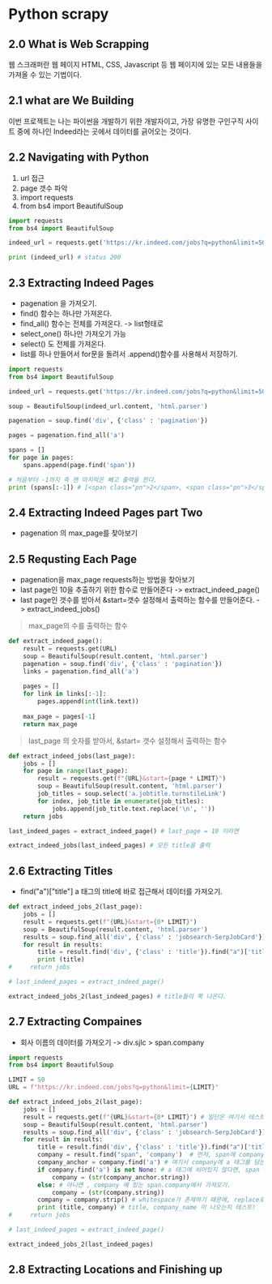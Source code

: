 # Python scrapy 

## 2.0 What is Web Scrapping
웹 스크래퍼란 웹 페이지 HTML, CSS, Javascript 등 웹 페이지에 있는 모든 내용들을 가져올 수 있는 기법이다.

## 2.1 what are We Building
이번 프로젝트는 나는 파이썬을 개발하기 위한 개발자이고, 가장 유명한 구인구직 사이트 중에 하나인 Indeed라는 곳에서 데이터를 긁어오는 것이다.

## 2.2 Navigating with Python
1. url 접근
2. page 갯수 파악
3. import requests
4. from bs4 import BeautifulSoup
```python
import requests
from bs4 import BeautifulSoup

indeed_url = requests.get('https://kr.indeed.com/jobs?q=python&limit=50')

print (indeed_url) # status 200
```

## 2.3 Extracting Indeed Pages
* pagenation 을 가져오기. 
* find() 함수는 하나만 가져온다.
* find_all() 함수는 전체를 가져온다. -> list형태로
* select_one() 하나만 가져오기 가능
* select() 도 전체를 가져온다.
* list를 하나 만들어서 for문을 돌려서 .append()함수를 사용해서 저장하기.
```python
import requests
from bs4 import BeautifulSoup

indeed_url = requests.get('https://kr.indeed.com/jobs?q=python&limit=50')

soup = BeautifulSoup(indeed_url.content, 'html.parser')

pagenation = soup.find('div', {'class' : 'pagination'})

pages = pagenation.find_all('a')

spans = []
for page in pages:
    spans.append(page.find('span'))

# 처음부터 -1까지 즉 맨 마지막은 빼고 출력을 한다.
print (spans[:-1]) # [<span class="pn">2</span>, <span class="pn">3</span>, <span class="pn">4</span>, <span class="pn">5</span>,<span class="pn">6</span>, <span class="pn">7</span>, <span class="pn">8</span>, <span class="pn">9</span>, <span class="pn">10</span>ㅁㄴㅇ
```

## 2.4 Extracting Indeed Pages part Two
* pagenation 의 max_page를 찾아보기

## 2.5 Requsting Each Page
* pagenation을 max_page requests하는 방법을 찾아보기
* last page인 10을 추출하기 위한 함수로 만들어준다 -> extract_indeed_page()
* last page인 갯수를 받아서 &start=갯수 설정해서 출력하는 함수를 만들어준다. -> extract_indeed_jobs()

> max_page의 수를 출력하는 함수
```python
def extract_indeed_page():
    result = requests.get(URL)
    soup = BeautifulSoup(result.content, 'html.parser')
    pagenation = soup.find('div', {'class' : 'pagination'})
    links = pagenation.find_all('a')
    
    pages = []
    for link in links[:-1]:
        pages.append(int(link.text))
        
    max_page = pages[-1]
    return max_page
```

> last_page 의 숫자를 받아서, &start= 갯수 설정해서 출력하는 함수
```python
def extract_indeed_jobs(last_page):
    jobs = []
    for page in range(last_page):
        result = requests.get(f"{URL}&start={page * LIMIT}")
        soup = BeautifulSoup(result.content, 'html.parser')
        job_titles = soup.select('a.jobtitle.turnstileLink')
        for index, job_title in enumerate(job_titles):
            jobs.append(job_title.text.replace('\n', ''))
    return jobs

last_indeed_pages = extract_indeed_page() # last_page = 10 이라면

extract_indeed_jobs(last_indeed_pages) # 모든 title을 출력
```
## 2.6 Extracting Titles
* find("a")["title"] a 태그의 title에 바로 접근해서 데이터를 가져오기.
```python
def extract_indeed_jobs_2(last_page):
    jobs = []
    result = requests.get(f"{URL}&start={0* LIMIT}")
    soup = BeautifulSoup(result.content, 'html.parser')
    results = soup.find_all('div', {'class' : 'jobsearch-SerpJobCard'})
    for result in results:
        title = result.find('div', {'class' : 'title'}).find("a")['title']
        print (title)
#     return jobs

# last_indeed_pages = extract_indeed_page()

extract_indeed_jobs_2(last_indeed_pages) # title들이 쭉 나온다.
```

## 2.7 Extracting Compaines 
* 회사 이름의 데이터를 가져오기 -> div.sjlc > span.company
```python
import requests
from bs4 import BeautifulSoup

LIMIT = 50
URL = f"https://kr.indeed.com/jobs?q=python&limit={LIMIT}"

def extract_indeed_jobs_2(last_page):
    jobs = []
    result = requests.get(f"{URL}&start={0* LIMIT}") # 일단은 여기서 테스트를 위해 1페이지만 가져오기
    soup = BeautifulSoup(result.content, 'html.parser')
    results = soup.find_all('div', {'class' : 'jobsearch-SerpJobCard'})
    for result in results:
        title = result.find('div', {'class' : 'title'}).find("a")['title'] # company_title에 title 속성으로 가져오기.
        company = result.find("span", 'company')  # 먼저, span에 company를 가져오기
        company_anchor = company.find('a') # 여기서 company에 a 태그를 담는 이유는, span > a 태그에 데이터가 들어가 있는 경우도 존재
        if company.find('a') is not None: # a 태그에 비어있지 않다면, span > a 에 있는 company_anchor를 가져오기
            company = (str(company_anchor.string))
        else: # 아니면 , company 에 있는 span.company에서 가져오기. 
            company = (str(company.string))
        company = company.strip() # whitespace가 존재하기 때문에, replace로 제거 가능하지만, strip()으로 하면 더 쉽다.
        print (title, company) # title, company_name 이 나오는지 테스트!
#     return jobs

# last_indeed_pages = extract_indeed_page()

extract_indeed_jobs_2(last_indeed_pages)
```

## 2.8 Extracting Locations and Finishing up
















